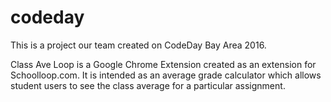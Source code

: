 # codeday

This is a project our team created on CodeDay Bay Area 2016.

Class Ave Loop is a Google Chrome Extension created as an extension for Schoolloop.com. It is intended as an average grade 
calculator which allows student users to see the class average for a particular assignment.
